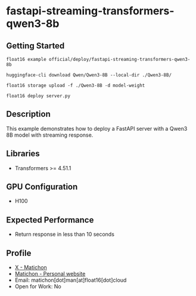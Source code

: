 # fastapi-streaming-transformers-qwen3-8b

## Getting Started

```
float16 example official/deploy/fastapi-streaming-transformers-qwen3-8b

huggingface-cli download Qwen/Qwen3-8B --local-dir ./Qwen3-8B/

float16 storage upload -f ./Qwen3-8B -d model-weight

float16 deploy server.py
```

## Description

This example demonstrates how to deploy a FastAPI server with a Qwen3 8B model with streaming response.

## Libraries 

- Transformers >= 4.51.1

## GPU Configuration

- H100

## Expected Performance

- Return response in less than 10 seconds

## Profile

- [X - Matichon](https://x.com/KMatiDev1)
- [Matichon - Personal website](https://matichon.me)
- Email: matichon[dot]man[at]float16[dot]cloud
- Open for Work: No